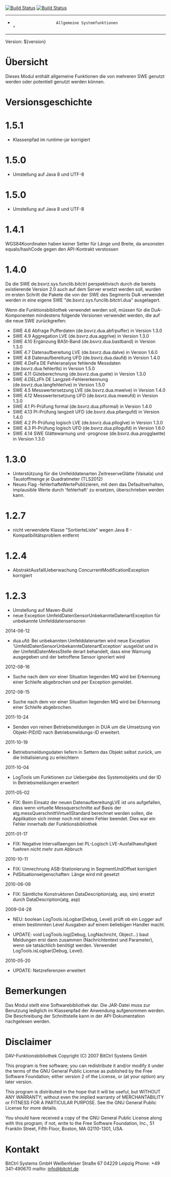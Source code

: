 [![Build Status](https://travis-ci.org/bitctrl/de.bsvrz.sys.funclib.bitctrl.svg?branch=develop)](https://travis-ci.org/bitctrl/de.bsvrz.sys.funclib.bitctrl)
[![Build Status](https://api.bintray.com/packages/bitctrl/maven/de.bsvrz.sys.funclib.bitctrl/images/download.svg)](https://bintray.com/bitctrl/maven/de.bsvrz.sys.funclib.bitctrl)

********************************************************************************
*                        Allgemeine Systemfunktionen                           *
********************************************************************************

Version: ${version}

Übersicht
=========

Dieses Modul enthält allgemeine Funktionen die von mehreren SWE genutzt werden
oder potentiell genutzt werden können.


Versionsgeschichte
==================

1.5.1
=====
- Klassenpfad im runtime-jar korrigiert

1.5.0
=====
- Umstellung auf Java 8 und UTF-8


1.5.0
=====
- Umstellung auf Java 8 und UTF-8

1.4.1
=====
WGS84Koordinaten haben keiner Setter für Länge und Breite, da ansonsten equals/hashCode
gegen den API-Kontrakt verstossen

1.4.0
=====
Da die SWE de.bsvrz.sys.funclib.bitctrl perspektivisch durch die bereits existierende 
Version 2.0 auch auf dem Server ersetzt werden soll, wurden im ersten Schritt die 
Pakete die von der SWE des Segments DuA verwendet werden in eine eigene SWE 
"de.bsvrz.sys.funclib.bitctrl.dua" ausgelagert.

Wenn die Funktionsbibliothek verwendet werden soll, müssen für die DuA-Komponenten
mindestens folgende Versionen verwendet werden, die auf die neue SWE zurückgreifen:

- SWE 4.6  Abfrage Pufferdaten (de.bsvrz.dua.abfrpuffer) in Version 1.3.0
- SWE 4.9 Aggregation LVE (de.bsvrz.dua.aggrlve) in Version 1.3.0
- SWE 4.10 Ergänzung BASt-Band (de.bsvrz.dua.bastband) in Version 1.3.0
- SWE 4.7 Datenaufbereitung LVE (de.bsvrz.dua.dalve) in Version 1.6.0
- SWE 4.8 Datenaufbereitung UFD (de.bsvrz.dua.daufd) in Version 1.4.0
- SWE 4.DeFa DE Fehleranalyse fehlende Messdaten (de.bsvrz.dua.fehlertls) in Version 1.5.0
- SWE 4.11 Güteberechnung (de.bsvrz.dua.guete) in Version 1.3.0
- SWE 4.DELzFh DE Langzeit-Fehlererkennung (de.bsvrz.dua.langfehlerlve) in Version 1.5.0
- SWE 4.5 Messwertersetzung LVE (de.bsvrz.dua.mwelve) in Version 1.4.0
- SWE 4.12 Messwertersetzung UFD (de.bsvrz.dua.mweufd) in Version 1.3.0
- SWE 4.1 Pl-Prüfung formal (de.bsvrz.dua.plformal) in Version 1.4.0
- SWE 4.13 Pl-Prüfung langzeit UFD (de.bsvrz.dua.pllangufd) in Version 1.4.0
- SWE 4.2 Pl-Prüfung logisch LVE (de.bsvrz.dua.plloglve) in Version 1.3.0
- SWE 4.3 Pl-Prüfung logisch UFD (de.bsvrz.dua.pllogufd) in Version 1.6.0
- SWE 4.14 SWE Glättewarnung und -prognose (de.bsvrz.dua.progglaette) in Version 1.3.0

1.3.0
=====
- Unterstützung für die Umfelddatenarten ZeitreserveGlätte (Vaisala) und Taustoffmenge je Quadratmeter (TLS2012)
- Neues Flag -fehlerhafteWertePublizieren, mit dem das Defaultverhalten, implausible Werte
  durch 'fehlerhaft' zu ersetzen, überschrieben werden kann.

1.2.7
=====
- nicht verwendete Klasse "SortierteListe" wegen Java 8 - Kompatibilitätsproblem 
  entfernt

1.2.4
=====
- AbstraktAusfallUeberwachung ConcurrentModificationException korrigiert


1.2.3
=====
- Umstellung auf Maven-Build
- neue Exception UmfeldDatenSensorUnbekannteDatenartException für unbekannte Umfelddatensensoren 

2014-06-12

  - dua.ufd: Bei unbekannten Umfelddatenarten wird neue Exception 
    'UmfeldDatenSensorUnbekannteDatenartException' ausgelöst und in der UmfeldDatenMessStelle 
    derart behandelt, dass eine Warnung ausgegeben und der betroffene Sensor ignoriert wird 


2012-08-16

  - Suche nach dem vor einer Situation liegenden MQ wird bei Erkennung einer Schleife abgebrochen
    und per Exception gemeldet.

2012-08-15

  - Suche nach dem vor einer Situation liegenden MQ wird bei Erkennung einer Schleife abgebrochen.

2011-10-24

  - Senden von reinen Betriebsmeldungen in DUA um die Umsetzung von Objekt-PID/ID nach
    Betriebsmeldungs-ID erweitert.

2011-10-19

  - Betriebsmeldungsdaten liefern in Settern das Objekt selbst zurück, um die Initialisierung
    zu erleichtern

2011-10-04

  - LogTools um Funktionen zur Uebergabe des Systemobjekts und der ID in Betriebsmeldungen
    erweitert

2011-05-02

  - FIX: Beim Einsatz der neuen DatenaufbereitungLVE ist uns aufgefallen, dass wenn
    virtuelle Messquerschnitte auf Basis der atg.messQuerschnittVirtuellStandard berechnet
    werden sollen, die Applikation sich immer noch mit einem Fehler beendet. Dies war ein Fehler
    innerhalb der Funktionsbibliothek

2011-01-17

  - FIX: Negative Intervalllaengen bei PL-Logisch LVE-Ausfallhaeufigkeit
    fuehren nicht mehr zum Abbruch

2010-10-11

  - FIX: Umrechnung ASB-Stationierung in SegmentUndOffset korrigiert
  - PdSituationseigenschaften: Länge wird mit gesetzt


2010-06-09

  - FIX: Sämtliche Konstruktoren DataDescription(atg, asp, sim) ersetzt durch
         DataDescription(atg, asp)

2009-04-28

  - NEU: boolean LogTools.isLogbar(Debug, Level) prüft ob ein Logger auf einem
    bestimmten Level Ausgaben auf einem beliebigen Handler macht.

  - UPDATE: void LogTools.log(Debug, LogNachricht, Object...) baut Meldungen
    erst dann zusammen (Nachrichtentext und Parameter), wenn sie tatsächlich
    benötigt werden. Verwendet LogTools.isLogbar(Debug, Level).


2010-05-20
  - UPDATE: Netzreferenzen erweitert


Bemerkungen
===========

Das Modul stellt eine Softwarebibliothek dar. Die JAR-Datei muss zur Benutzung
lediglich im Klassenpfad der Anwendung aufgenommen werden. Die Beschreibung der
Schnittstelle kann in der API-Dokumentation nachgelesen werden.


Disclaimer
==========

DAV-Funktionsbibliothek
Copyright (C) 2007 BitCtrl Systems GmbH

This program is free software; you can redistribute it and/or modify it under
the terms of the GNU General Public License as published by the Free Software
Foundation; either version 2 of the License, or (at your option) any later
version.

This program is distributed in the hope that it will be useful, but WITHOUT
ANY WARRANTY; without even the implied warranty of MERCHANTABILITY or FITNESS
FOR A PARTICULAR PURPOSE. See the GNU General Public License for more
details.

You should have received a copy of the GNU General Public License along with
this program; if not, write to the Free Software Foundation, Inc., 51
Franklin Street, Fifth Floor, Boston, MA 02110-1301, USA.


Kontakt
=======

BitCtrl Systems GmbH
Weißenfelser Straße 67
04229 Leipzig
Phone: +49 341-490670
mailto: info@bitctrl.de
